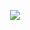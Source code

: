 

<p align="center"><img src="https://user-images.githubusercontent.com/80118217/232113286-7a1a3c87-86a4-40ba-b880-7182764dfd23.JPG"></p>
